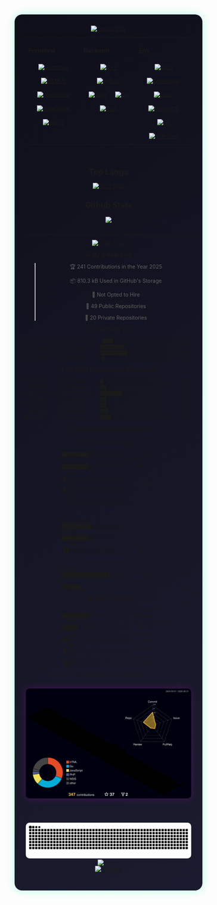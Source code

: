 <div align="center" style="
  background: linear-gradient(145deg, #0f0f1a, #1b1b2f);
  padding: 30px;
  border-radius: 20px;
  box-shadow: 0 0 25px rgba(0, 255, 170, 0.3);
">

  <!-- Typing Animation -->
  <a href="https://git.io/typing-svg" target="_blank" rel="noopener noreferrer">
    <img src="https://readme-typing-svg.demolab.com?font=Fira+Code&pause=1000&color=00FFA0&center=true&vCenter=true&width=435&lines=fmt.Println(%22Hacked+By+Eviden%22)" alt="Typing SVG" />
  </a>
<table><tr><td valign="top" width="33%">

### Frontend

<div align="center">  
<a href="https://getbootstrap.com/docs/3.4/javascript/" target="_blank"><img style="margin: 10px" src="https://profilinator.rishav.dev/skills-assets/bootstrap-plain.svg" alt="Bootstrap" height="50" /></a>  
<a href="https://en.wikipedia.org/wiki/HTML5" target="_blank"><img style="margin: 10px" src="https://profilinator.rishav.dev/skills-assets/html5-original-wordmark.svg" alt="HTML5" height="50" /></a>  
<a href="https://www.javascript.com/" target="_blank"><img style="margin: 10px" src="https://profilinator.rishav.dev/skills-assets/javascript-original.svg" alt="JavaScript" height="50" /></a>  
<a href="https://www.typescriptlang.org/" target="_blank"><img style="margin: 10px" src="https://profilinator.rishav.dev/skills-assets/typescript-original.svg" alt="TypeScript" height="50" /></a>  
<a href="https://vuejs.org/" target="_blank"><img style="margin: 10px" src="https://profilinator.rishav.dev/skills-assets/vuejs-original-wordmark.svg" alt="Vue.js" height="50" /></a>  
</div>

</td><td valign="top" width="33%">

### Backend

<div align="center">  
<a href="https://www.cplusplus.com/" target="_blank"><img style="margin: 10px" src="https://profilinator.rishav.dev/skills-assets/cplusplus-original.svg" alt="C++" height="50" /></a>  
<a href="https://www.python.org/" target="_blank"><img style="margin: 10px" src="https://profilinator.rishav.dev/skills-assets/python-original.svg" alt="Python" height="50" /></a>  
<a href="https://www.java.com/" target="_blank"><img style="margin: 10px" src="https://profilinator.rishav.dev/skills-assets/java-original-wordmark.svg" alt="Java" height="50" /></a>  
<a href="https://go.dev/" target="_blank"><img style="margin: 10px" src="https://profilinator.rishav.dev/skills-assets/go-original.svg" alt="Go" height="50" /></a>  
<a href="https://www.rust-lang.org/" target="_blank"><img style="margin: 10px" src="https://profilinator.rishav.dev/skills-assets/rust-plain.svg" alt="Rust" height="50" /></a>  
</div>

</td><td valign="top" width="33%">

### Env

<div align="center">  
<a href="https://www.gnu.org/software/bash/" target="_blank"><img style="margin: 10px" src="https://profilinator.rishav.dev/skills-assets/gnu_bash-icon.svg" alt="Bash" height="50" /></a>  
<a href="https://docs.microsoft.com/en-us/powershell/" target="_blank"><img style="margin: 10px" src="https://profilinator.rishav.dev/skills-assets/powershell.png" alt="PowerShell" height="50" /></a>  
<a href="https://www.linux.org/" target="_blank"><img style="margin: 10px" src="https://profilinator.rishav.dev/skills-assets/linux-original.svg" alt="Linux" height="50" /></a>  
<a href="https://www.mongodb.com/" target="_blank"><img style="margin: 10px" src="https://profilinator.rishav.dev/skills-assets/mongodb-original-wordmark.svg" alt="MongoDB" height="50" /></a>  
<a href="https://github.com/" target="_blank"><img style="margin: 10px" src="https://profilinator.rishav.dev/skills-assets/git-scm-icon.svg" alt="Git" height="50" /></a>  
<a href="https://dotnet.microsoft.com/download" target="_blank"><img style="margin: 10px" src="https://profilinator.rishav.dev/skills-assets/dotnetcore.png" alt=".Net Core" height="50" /></a>  
</div>

</td></tr></table>

<br/>

## Top Langs

[![Top Langs](https://github-readme-stats-brown-eight-26.vercel.app/api/top-langs/?username=Eviden0&hide=javascript,html,Tex,CSS,Stylus,NSIS,Pug,Roff&layout=compact)](https://github.com/anuraghazra/github-readme-stats)


## Github Stats

<div align="center"><img src="https://github-readme-stats.vercel.app/api?username=Eviden0&show_icons=true&count_private=true&hide_border=true" align="center" /></div>
<br/>

-----

<!--START_SECTION:waka-->
![Code Time](http://img.shields.io/badge/Code%20Time-748%20hrs%2057%20mins-blue)

**🐱 My GitHub Data** 

> 🏆 241 Contributions in the Year 2025
 > 
> 📦 810.3 kB Used in GitHub's Storage 
 > 
> 🚫 Not Opted to Hire
 > 
> 📜 49 Public Repositories 
 > 
> 🔑 20 Private Repositories  
 > 
**I'm an Early 🐤** 

```text
🌞 Morning    52 commits     ████░░░░░░░░░░░░░░░░░░░░░   16.4% 
🌆 Daytime    115 commits    █████████░░░░░░░░░░░░░░░░   36.28% 
🌃 Evening    129 commits    ██████████░░░░░░░░░░░░░░░   40.69% 
🌙 Night      21 commits     █░░░░░░░░░░░░░░░░░░░░░░░░   6.62%

```
📅 **I'm Most Productive on Wednesday** 

```text
Monday       23 commits     █░░░░░░░░░░░░░░░░░░░░░░░░   7.26% 
Tuesday      27 commits     ██░░░░░░░░░░░░░░░░░░░░░░░   8.52% 
Wednesday    110 commits    ████████░░░░░░░░░░░░░░░░░   34.7% 
Thursday     27 commits     ██░░░░░░░░░░░░░░░░░░░░░░░   8.52% 
Friday       28 commits     ██░░░░░░░░░░░░░░░░░░░░░░░   8.83% 
Saturday     46 commits     ███░░░░░░░░░░░░░░░░░░░░░░   14.51% 
Sunday       56 commits     ████░░░░░░░░░░░░░░░░░░░░░   17.67%

```


📊 **This Week I Spent My Time On** 

```text
💬 Programming Languages: 
Go                       7 hrs 9 mins        ██████████░░░░░░░░░░░░░░░   42.56% 
Java                     6 hrs 45 mins       ██████████░░░░░░░░░░░░░░░   40.17% 
YAML                     1 hr                █░░░░░░░░░░░░░░░░░░░░░░░░   6.03% 
Python                   37 mins             █░░░░░░░░░░░░░░░░░░░░░░░░   3.73% 
CLASS                    23 mins             ░░░░░░░░░░░░░░░░░░░░░░░░░   2.3%

🔥 Editors: 
IntelliJ IDEA            7 hrs 42 mins       ███████████░░░░░░░░░░░░░░   45.86% 
GoLand                   7 hrs 15 mins       ██████████░░░░░░░░░░░░░░░   43.17% 
VS Code                  1 hr 50 mins        ██░░░░░░░░░░░░░░░░░░░░░░░   10.97%

💻 Operating System: 
Windows                  12 hrs 6 mins       ██████████████████░░░░░░░   72.03% 
Mac                      4 hrs 42 mins       ███████░░░░░░░░░░░░░░░░░░   27.97%

```

**I Mostly Code in Go** 

```text
Go                       17 repos            ██████████░░░░░░░░░░░░░░░   40.48% 
HTML                     11 repos            ██████░░░░░░░░░░░░░░░░░░░   26.19% 
JavaScript               4 repos             ██░░░░░░░░░░░░░░░░░░░░░░░   9.52% 
PHP                      2 repos             █░░░░░░░░░░░░░░░░░░░░░░░░   4.76% 
Vue                      2 repos             █░░░░░░░░░░░░░░░░░░░░░░░░   4.76%

```



 Last Updated on 01/09/2025
<!--END_SECTION:waka-->
-----

  <!-- 修仙展示 -->
  <!--
  <img src="https://github-immortality.vercel.app/api?username=Eviden0" alt="Eviden's GitHub stats" width="800px" style="border-radius: 10px; box-shadow: 0 0 20px rgba(0,255,170,0.2);" />

  <br/><br/>
  -->

  <!-- 3D Contributions -->
  <img src="https://raw.githubusercontent.com/Eviden0/Eviden0/main/profile-3d-contrib/profile-night-rainbow.svg" alt="3D Contribution Profile: Night Rainbow" width="800px" style="border-radius: 10px; box-shadow: 0 0 20px rgba(255,0,255,0.2);" />

<br/><br/>

  <!-- Activity Graph
  <img src="https://github-readme-activity-graph.vercel.app/graph?username=Eviden0&theme=tokyo-night&custom_title=Eviden0%27s%20Activity&hide_border=true" alt="Eviden's github activity graph" width="800px" style="border-radius: 10px; box-shadow: 0 0 20px rgba(0,255,255,0.2);" />

  <br/><br/>
  -->

  <!-- Snake Animation -->
  <picture>
    <source media="(prefers-color-scheme: dark)" srcset="https://raw.githubusercontent.com/Peter-JXL/Peter-JXL/output/github-contribution-grid-snake-dark.svg" />
    <source media="(prefers-color-scheme: light)" srcset="https://raw.githubusercontent.com/Peter-JXL/Peter-JXL/output/github-contribution-grid-snake.svg" />
    <img alt="github contribution grid snake animation" src="https://raw.githubusercontent.com/Peter-JXL/Peter-JXL/output/github-contribution-grid-snake.svg" width="800px" style="border-radius: 10px;" />
  </picture>

  <!-- 奖杯展示 -->
  <img src="https://github-profile-trophy.vercel.app/?username=Eviden0" alt="trophy" />
<!-- 访问次数徽章修复，直接用 img 标签嵌入 -->
<div align="center" style="margin-bottom: 16px;">
  <a href="https://visitor-badge.laobi.icu/badge?page_id=Eviden0" target="_blank" rel="noopener noreferrer">
    <img src="https://visitor-badge.laobi.icu/badge?page_id=Eviden0" alt="访问次数" />
  </a>
</div>
</div>
